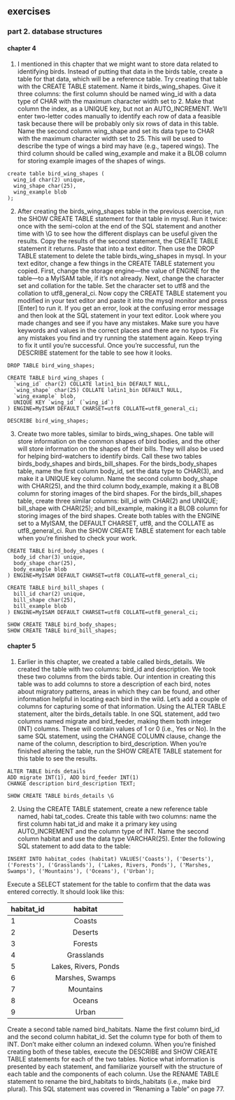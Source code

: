 ## exercises

### part 2. database structures

#### chapter 4

1. I mentioned in this chapter that we might want to store data related to identifying birds. Instead of putting that data in the birds table, create a table for that data, which will be a reference table. Try creating that table with the CREATE TABLE statement. Name it birds_wing_shapes. Give it three columns: the first column should be named wing_id with a data type of CHAR with the maximum character width set to 2. Make that column the index, as a UNIQUE key, but not an AUTO_INCREMENT. We’ll enter two-letter codes manually to identify each row of data a feasible task because there will be probably only six rows of data in this table. Name the second column wing_shape and set its data type to CHAR with the maximum character width set to 25. This will be used to describe the type of wings a bird may have (e.g., tapered wings). The third column should be called wing_example and make it a BLOB column for storing example images of the shapes of wings.

```mysql
create table bird_wing_shapes (
  wing_id char(2) unique,
  wing_shape char(25),
  wing_example blob
);
```

2. After creating the birds_wing_shapes table in the previous exercise, run the SHOW CREATE TABLE statement for that table in mysql. Run it twice: once with the semi-colon at the end of the SQL statement and another time with \G to see how the different displays can be useful given the results.
Copy the results of the second statement, the CREATE TABLE statement it returns. Paste that into a text editor. Then use the DROP TABLE statement to delete the table birds_wing_shapes in mysql.
In your text editor, change a few things in the CREATE TABLE statement you copied. First, change the storage engine—the value of ENGINE for the table—to a MyISAM table, if it’s not already. Next, change the character set and collation for the table. Set the character set to utf8 and the collation to utf8_general_ci.
Now copy the CREATE TABLE statement you modified in your text editor and paste it into the mysql monitor and press [Enter] to run it. If you get an error, look at the confusing error message and then look at the SQL statement in your text editor. Look where you made changes and see if you have any mistakes. Make sure you have keywords and values in the correct places and there are no typos. Fix any mistakes you find and try running the statement again. Keep trying to fix it until you’re successful. Once you’re successful, run the DESCRIBE statement for the table to see how it looks.

```mysql
DROP TABLE bird_wing_shapes;

CREATE TABLE bird_wing_shapes (
  `wing_id` char(2) COLLATE latin1_bin DEFAULT NULL,
  `wing_shape` char(25) COLLATE latin1_bin DEFAULT NULL,
  `wing_example` blob,
  UNIQUE KEY `wing_id` (`wing_id`)
) ENGINE=MyISAM DEFAULT CHARSET=utf8 COLLATE=utf8_general_ci;

DESCRIBE bird_wing_shapes;
```

3. Create two more tables, similar to birds_wing_shapes. One table will store information on the common shapes of bird bodies, and the other will store information on the shapes of their bills. They will also be used for helping bird-watchers to identify birds. Call these two tables birds_body_shapes and birds_bill_shapes.
For the birds_body_shapes table, name the first column body_id, set the data type to CHAR(3), and make it a UNIQUE key column. Name the second column body_shape with CHAR(25), and the third column body_example, making it a BLOB column for storing images of the bird shapes.
For the birds_bill_shapes table, create three similar columns: bill_id with CHAR(2) and UNIQUE; bill_shape with CHAR(25); and bill_example, making it a BLOB column for storing images of the bird shapes. Create both tables with the ENGINE set to a MyISAM, the DEFAULT CHARSET, utf8, and the COLLATE as utf8_general_ci. Run the SHOW CREATE TABLE statement for each table when you’re finished to check your work.

```mysql
CREATE TABLE bird_body_shapes (
  body_id char(3) unique,
  body_shape char(25),
  body_example blob
) ENGINE=MyISAM DEFAULT CHARSET=utf8 COLLATE=utf8_general_ci;

CREATE TABLE bird_bill_shapes (
  bill_id char(2) unique,
  bill_shape char(25),
  bill_example blob
) ENGINE=MyISAM DEFAULT CHARSET=utf8 COLLATE=utf8_general_ci;

SHOW CREATE TABLE bird_body_shapes;
SHOW CREATE TABLE bird_bill_shapes;
```

#### chapter 5

1. Earlier in this chapter, we created a table called birds_details. We created the table with two columns: bird_id and description. We took these two columns from the birds table. Our intention in creating this table was to add columns to store a description of each bird, notes about migratory patterns, areas in which they can be found, and other information helpful in locating each bird in the wild. Let’s add a couple of columns for capturing some of that information.
Using the ALTER TABLE statement, alter the birds_details table. In one SQL statement, add two columns named migrate and bird_feeder, making them both integer (INT) columns. These will contain values of 1 or 0 (i.e., Yes or No). In the same SQL statement, using the CHANGE COLUMN clause, change the name of the column, description to bird_description.
When you’re finished altering the table, run the SHOW CREATE TABLE statement for this table to see the results.

```mysql
ALTER TABLE birds_details
ADD migrate INT(1), ADD bird_feeder INT(1)
CHANGE description bird_description TEXT;

SHOW CREATE TABLE birds_details \G
```

2. Using the CREATE TABLE statement, create a new reference table named, habi tat_codes. Create this table with two columns: name the first column habi tat_id and make it a primary key using AUTO_INCREMENT and the column type of INT. Name the second column habitat and use the data type VARCHAR(25). Enter the following SQL statement to add data to the table:
```mysql
INSERT INTO habitat_codes (habitat) VALUES('Coasts'), ('Deserts'), ('Forests'), ('Grasslands'), ('Lakes, Rivers, Ponds'), ('Marshes, Swamps'), ('Mountains'), ('Oceans'), ('Urban');
```
Execute a SELECT statement for the table to confirm that the data was entered correctly. It should look like this:

| habitat_id    | habitat       | 
| ------------- |:-------------:| 
| 1     | Coasts | 
| 2      | Deserts      |   
| 3 | Forests      |  
| 4 | Grasslands |
| 5 | Lakes, Rivers, Ponds | 
| 6 | Marshes, Swamps |
| 7 | Mountains |
| 8 | Oceans |
| 9 | Urban |


Create a second table named bird_habitats. Name the first column bird_id and the second column habitat_id. Set the column type for both of them to INT. Don’t make either column an indexed column.
When you’re finished creating both of these tables, execute the DESCRIBE and SHOW CREATE TABLE statements for each of the two tables. Notice what information is presented by each statement, and familiarize yourself with the structure of each table and the components of each column.
Use the RENAME TABLE statement to rename the bird_habitats to birds_habitats (i.e., make bird plural). This SQL statement was covered in “Renaming a Table” on page 77.
